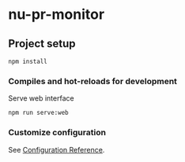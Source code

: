 # nu-pr-monitor

## Project setup
```
npm install
```

### Compiles and hot-reloads for development
Serve web interface
```
npm run serve:web 
```

### Customize configuration
See [Configuration Reference](https://cli.vuejs.org/config/).
